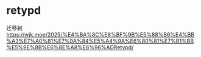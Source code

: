 # retypd

迁移到 https://wjk.moe/2025/%E4%BA%8C%E8%BF%9B%E5%88%B6%E4%BB%A3%E7%A0%81%E7%9A%84%E5%A4%9A%E6%80%81%E7%B1%BB%E5%9E%8B%E6%8E%A8%E6%96%ADRetypd/
